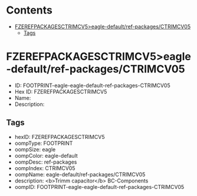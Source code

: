 



Contents
========

* [FZEREFPACKAGESCTRIMCV5>eagle-default/ref-packages/CTRIMCV05](#fzerefpackagesctrimcv5eagle-defaultref-packagesctrimcv05)
	* [Tags](#tags)

# FZEREFPACKAGESCTRIMCV5>eagle-default/ref-packages/CTRIMCV05

- ID: FOOTPRINT-eagle-eagle-default-ref-packages-CTRIMCV05
- Hex ID: FZEREFPACKAGESCTRIMCV5
- Name: 
- Description: 

## Tags

- hexID: FZEREFPACKAGESCTRIMCV5
- oompType: FOOTPRINT
- oompSize: eagle
- oompColor: eagle-default
- oompDesc: ref-packages
- oompIndex: CTRIMCV05
- oompName: eagle-default/ref-packages/CTRIMCV05
- description: &lt;b&gt;Trimm capacitor&lt;/b&gt; BC-Components
- oompID: FOOTPRINT-eagle-eagle-default-ref-packages-CTRIMCV05
